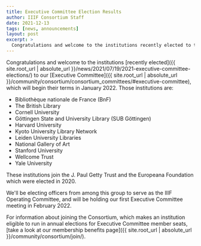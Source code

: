 ```yaml
---
title: Executive Committee Election Results
author: IIIF Consortium Staff
date: 2021-12-13
tags: [news, announcements]
layout: post
excerpt: >
  Congratulations and welcome to the institutions recently elected to the IIIF Executive Committee.
---
```


Congratulations and welcome to the institutions [recently elected]({{ site.root_url | absolute_url }}/news/2021/07/19/2021-executive-committee-elections/) to our [Executive Committee]({{ site.root_url | absolute_url }}/community/consortium/consortium_committees/#executive-committee), which will begin their terms in January 2022. Those institutions are:

- Bibliothèque nationale de France (BnF)
- The British Library
- Cornell University
- Göttingen State and University Library (SUB Göttingen)
- Harvard University
- Kyoto University Library Network
- Leiden University Libraries
- National Gallery of Art
- Stanford University
- Wellcome Trust
- Yale University

These institutions join the J. Paul Getty Trust and the Europeana Foundation which were elected in 2020.

We'll be electing officers from among this group to serve as the IIIF Operating Committee, and will be holding our first Executive Committee meeting in February 2022.

For information about joining the Consortium, which makes an institution eligible to run in annual elections for Executive Committee member seats, [take a look at our membership benefits page]({{ site.root_url | absolute_url }}/community/consortium/join/).
